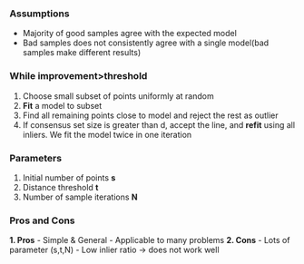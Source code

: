### Assumptions
- Majority of good samples agree with the expected model
- Bad samples does not consistently agree with a single model(bad samples make different results)

### While improvement>threshold
1. Choose small subset of points uniformly at random
2. **Fit** a model to subset
3. Find all remaining points close to model and reject the rest as outlier
4. If consensus set size is greater than d, accept the line, and **refit** using all inliers.
We fit the model twice in one iteration

### Parameters
1. Initial number of points **s**
2. Distance threshold **t**
3. Number of sample iterations **N**

### Pros and Cons
**1. Pros**
	 - Simple & General
	 - Applicable to many problems
**2. Cons**
	 - Lots of parameter (s,t,N)
	 - Low inlier ratio -> does not work well

